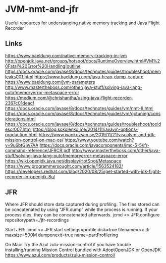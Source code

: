 # JVM-nmt-and-jfr
Useful resources for understanding native memory tracking and Java Flight Recorder

## Links
https://www.baeldung.com/native-memory-tracking-in-jvm
http://openjdk.java.net/groups/hotspot/docs/RuntimeOverview.html#VM%20Fatal%20Error%20Handling|outline
https://docs.oracle.com/javase/8/docs/technotes/guides/troubleshoot/memleaks001.html
https://www.baeldung.com/java-heap-dump-capture
https://www.baeldung.com/jvm-parameters
http://www.mastertheboss.com/other/java-stuff/solving-java-lang-outofmemoryerror-metaspace-error
https://medium.com/@chrishantha/using-java-flight-recorder-2367c01deacf
https://docs.oracle.com/javase/8/docs/technotes/guides/vm/nmt-8.html
https://docs.oracle.com/javase/8/docs/technotes/guides/vm/gctuning/considerations.html
https://docs.oracle.com/javase/8/docs/technotes/guides/troubleshoot/tooldescr007.html
https://blog.sokolenko.me/2014/11/javavm-options-production.html
https://www.ivankrizsan.se/2019/11/21/visualvm-and-jdk-mission-control-on-mac-os/
https://www.youtube.com/watch?v=9u6btGIw7AA
https://docs.oracle.com/javacomponents/jmc-5-5/jfr-command-reference/JFRCR.pdf
http://www.mastertheboss.com/other/java-stuff/solving-java-lang-outofmemoryerror-metaspace-error
https://wiki.openjdk.java.net/display/HotSpot/Metaspace
https://www.programmersought.com/article/1563524182/
https://developers.redhat.com/blog/2020/08/25/get-started-with-jdk-flight-recorder-in-openjdk-8u/

## JFR
Where JFR should store data captured during profiling. The files stored can be concatenated by using "JFR.dump" while the process is running. If your process dies, they can be concatenated afterwards.
jcmd <<PID>> JFR.configure repositorypath=./jfr-recordings

Start JFR:
jcmd <<PID>> JFR.start settings=profile disk=true filename=<<where you want result when doing jcmd JFR.dump>>.jfr maxsize=500M dumponexit=true name=partProfilering

On Mac: Try the Azul zulu-mission-control if you have trouble installing/running Mission Control bundled with AdoptOpenJDK or OpenJDK https://www.azul.com/products/zulu-mission-control/
